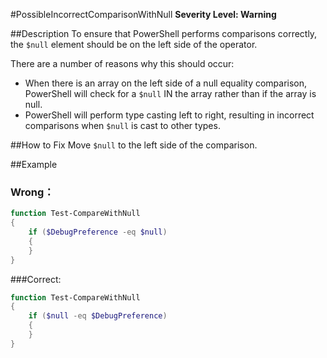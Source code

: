 #PossibleIncorrectComparisonWithNull 
**Severity Level: Warning**

##Description
To ensure that PowerShell performs comparisons correctly, the ```$null``` element should be on the left side of the operator.

There are a number of reasons why this should occur:
* When there is an array on the left side of a null equality comparison, PowerShell will check for a ```$null``` IN the array rather than if the array is null.
* PowerShell will perform type casting left to right, resulting in incorrect comparisons when ```$null``` is cast to other types.

##How to Fix
Move ```$null``` to the left side of the comparison.

##Example
### Wrong： 
``` PowerShell
function Test-CompareWithNull
{
	if ($DebugPreference -eq $null) 
	{
	}
}
```

###Correct: 
``` PowerShell
function Test-CompareWithNull
{
	if ($null -eq $DebugPreference) 
	{
	}
}
```
